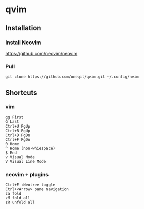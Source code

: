 # qvim
## Installation
### Install Neovim
<https://github.com/neovim/neovim>
### Pull
```shell
git clone https://github.com/oneqit/qvim.git ~/.config/nvim
```
## Shortcuts
### vim
```
gg First
G Last
Ctrl+U PgUp
Ctrl+B PgUp
Ctrl+D PgDn
Ctrl+F PgDn
0 Home
^ Home (non-whiespace)
$ End
v Visual Mode
V Visual Line Mode
```
### neovim + plugins
```
Ctrl+E :Neotree toggle
Ctrl+<Arrow> pane navigation
za fold
zM fold all
zR unfold all
```

